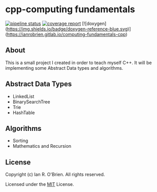 # cpp-computing fundamentals

[![pipeline status](https://gitlab.com/ianrobrien/computing-fundamentals-cpp/badges/master/pipeline.svg)](https://gitlab.com/ianrobrien/computing-fundamentals-cpp/commits/master)
[![coverage report](https://gitlab.com/ianrobrien/computing-fundamentals-cpp/badges/master/coverage.svg)](https://gitlab.com/ianrobrien/computing-fundamentals-cpp/commits/master)
[![doxygen]
(https://img.shields.io/badge/doxygen-reference-blue.svg)]
(https://ianrobrien.gitlab.io/computing-fundamentals-cpp)

## About

This is a small project I created in order to teach myself C++. It will be implementing some Abstract Data types and algorithms.

## Abstract Data Types

* LinkedList
* BinarySearchTree
* Trie
* HashTable

## Algorithms

* Sorting
* Mathematics and Recursion

## License

Copyright (c) Ian R. O'Brien. All rights reserved.

Licensed under the [MIT](LICENSE.txt) License.

